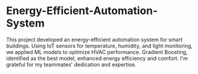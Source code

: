 # Energy-Efficient-Automation-System
This project developed an energy-efficient automation system for smart buildings. Using IoT sensors for temperature, humidity, and light monitoring, we applied ML models to optimize HVAC performance. Gradient Boosting, identified as the best model, enhanced energy efficiency and comfort. I'm grateful for my teammates' dedication and expertise.

